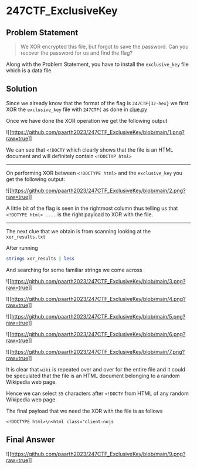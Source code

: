 # 247CTF_ExclusiveKey

## Problem Statement

> We XOR encrypted this file, but forgot to save the password. Can you recover the password for us and find the flag?

Along with the Problem Statement, you have to install the `exclusive_key` file which is a data file.

## Solution

Since we already know that the format of the flag is `247CTF{32-hex}` we first XOR the `exclusive_key` file with `247CTF{` as done in [clue.py](https://github.com/paarth2023/247CTF_ExclusiveKey/blob/main/clue.py)

Once we have done the XOR operation we get the following output

![[https://github.com/paarth2023/247CTF_ExclusiveKey/blob/main/1.png?raw=true]]

We can see that `<!DOCTY` which clearly shows that the file is an HTML document and will definitely contain `<!DOCTYP html>` 

***

On performing XOR between `<!DOCTYPE html>` and the `exclusive_key` you get the following output:

![[https://github.com/paarth2023/247CTF_ExclusiveKey/blob/main/2.png?raw=true]]

A little bit of the flag is seen in the rightmost column thus telling us that `<!DOTYPE html> ....` is the right payload to XOR with the file.

***

The next clue that we obtain is from scanning looking at the `xor_results.txt` 

After running 

```bash
strings xor_results | less
``` 

And searching for some familiar strings we come across

![[https://github.com/paarth2023/247CTF_ExclusiveKey/blob/main/3.png?raw=true]]

![[https://github.com/paarth2023/247CTF_ExclusiveKey/blob/main/4.png?raw=true]]

![[https://github.com/paarth2023/247CTF_ExclusiveKey/blob/main/5.png?raw=true]]

![[https://github.com/paarth2023/247CTF_ExclusiveKey/blob/main/6.png?raw=true]]

![[https://github.com/paarth2023/247CTF_ExclusiveKey/blob/main/7.png?raw=true]]

It is clear that `wiki` is repeated over and over for the entire file and it could be speculated that the file is an HTML document belonging to a random Wikipedia web page.

Hence we can select `35` characters after `<!DOCTY` from HTML of any random Wikipedia web page. 

The final payload that we need the XOR with the file is as follows

```
<!DOCTYPE html>\n<html class="client-nojs
```
## Final Answer

![[https://github.com/paarth2023/247CTF_ExclusiveKey/blob/main/9.png?raw=true]]

